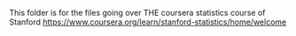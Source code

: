 This folder is for the files going over THE coursera statistics course of Stanford https://www.coursera.org/learn/stanford-statistics/home/welcome
